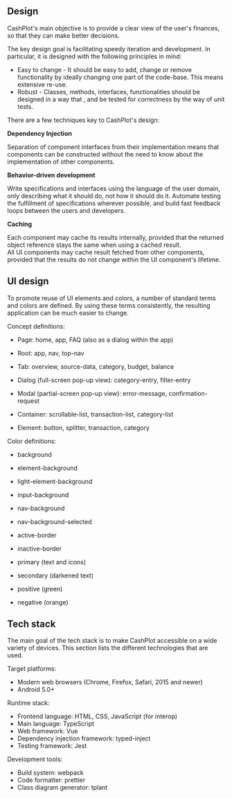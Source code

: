 ## Design

CashPlot's main objective is to provide a clear view of the user's finances, so that they can make better decisions.

The key design goal is facilitating speedy iteration and development.
In particular, it is designed with the following principles in mind:

-   Easy to change - It should be easy to add, change or remove functionality by ideally changing one part of the code-base. This means extensive re-use.
-   Robust - Classes, methods, interfaces, functionalities should be designed in a way that , and be tested for correctness by the way of unit tests.

There are a few techniques key to CashPlot's design:

**Dependency Injection**

Separation of component interfaces from their implementation means that components can be constructed without the need to know about the implementation of other components.

**Behavior-driven development**

Write specifications and interfaces using the language of the user domain, only describing what it should do, not how it should do it. Automate testing the fulfillment of specifications wherever possible, and build fast feedback loops between the users and developers.

**Caching**

Each component may cache its results internally, provided that the returned object reference stays the same when using a cached result.  
All UI components may cache result fetched from other components, provided that the results do not change within the UI component's lifetime.

## UI design

To promote reuse of UI elements and colors, a number of standard terms and colors are defined.
By using these terms consistently, the resulting application can be much easier to change.

Concept definitions:

-   Page: home, app, FAQ (also as a dialog within the app)

-   Root: app, nav, top-nav

-   Tab: overview, source-data, category, budget, balance
-   Dialog (full-screen pop-up view): category-entry, filter-entry
-   Modal (partial-screen pop-up view): error-message, confirmation-request

-   Container: scrollable-list, transaction-list, category-list
-   Element: button, splitter, transaction, category

Color definitions:

-   background
-   element-background
-   light-element-background
-   input-background
-   nav-background
-   nav-background-selected
-   active-border
-   inactive-border

-   primary (text and icons)
-   secondary (darkened text)

-   positive (green)
-   negative (orange)

## Tech stack

The main goal of the tech stack is to make CashPlot accessible on a wide variety of devices.
This section lists the different technologies that are used.

Target platforms:

-   Modern web browsers (Chrome, Firefox, Safari, 2015 and newer)
-   Android 5.0+

Runtime stack:

-   Frontend language: HTML, CSS, JavaScript (for interop)
-   Main language: TypeScript
-   Web framework: Vue
-   Dependency injection framework: typed-inject
-   Testing framework: Jest

Development tools:

-   Build system: webpack
-   Code formatter: prettier
-   Class diagram generator: tplant

